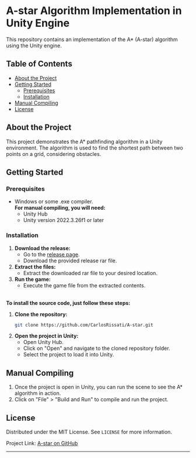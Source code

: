 # A-star Algorithm Implementation in Unity Engine

This repository contains an implementation of the A* (A-star) algorithm using the Unity engine.

## Table of Contents
- [About the Project](#about-the-project)
- [Getting Started](#getting-started)
  - [Prerequisites](#prerequisites)
  - [Installation](#installation)
- [Manual Compiling](#manual-compiling)
- [License](#license)

## About the Project
This project demonstrates the A* pathfinding algorithm in a Unity environment. The algorithm is used to find the shortest path between two points on a grid, considering obstacles.

## Getting Started

### Prerequisites
- Windows or some .exe compiler.
<br>**For manual compiling, you will need:**<br>
  - Unity Hub
  - Unity version 2022.3.26f1 or later
### Installation
1. **Download the release:**
   - Go to the [release page](https://github.com/CarlosRissati/A-star/releases/tag/release).
   - Download the provided release rar file.
2. **Extract the files:**
   - Extract the downloaded rar file to your desired location.
3. **Run the game:**
   - Execute the game file from the extracted contents.
  
<br>**To install the source code, just follow these steps:**<br>
1. **Clone the repository:**
   ```sh
   git clone https://github.com/CarlosRissati/A-star.git
   ```
2. **Open the project in Unity:**
   - Open Unity Hub.
   - Click on "Open" and navigate to the cloned repository folder.
   - Select the project to load it into Unity.
  
## Manual Compiling
1. Once the project is open in Unity, you can run the scene to see the A* algorithm in action.
2. Click on "File" > "Build and Run" to compile and run the project.

## License
Distributed under the MIT License. See `LICENSE` for more information.


Project Link: [A-star on GitHub](https://github.com/CarlosRissati/A-star)

---

